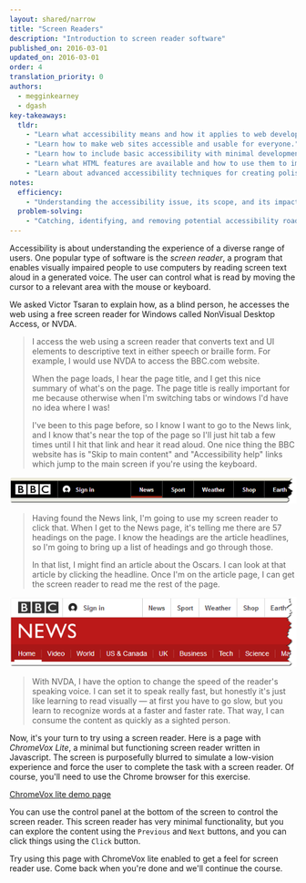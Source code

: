 ```yaml
---
layout: shared/narrow
title: "Screen Readers"
description: "Introduction to screen reader software"
published_on: 2016-03-01
updated_on: 2016-03-01
order: 4
translation_priority: 0
authors:
  - megginkearney
  - dgash
key-takeaways:
  tldr: 
    - "Learn what accessibility means and how it applies to web development."
    - "Learn how to make web sites accessible and usable for everyone."
    - "Learn how to include basic accessibility with minimal development impace."
    - "Learn what HTML features are available and how to use them to improve accessibility."
    - "Learn about advanced accessibility techniques for creating polished accessibility experiences."
notes:
  efficiency:
    - "Understanding the accessibility issue, its scope, and its impact can make you a better web developer."
  problem-solving:
    - "Catching, identifying, and removing potential accessibility roadblocks before they happen can improve your development process and reduce maintenance requirements."
---
```


Accessibility is about understanding the experience of a diverse range of users. One popular type of software is the *screen reader*, a program that enables visually impaired people to use computers by reading screen text aloud in a generated voice. The user can control what is read by moving the cursor to a relevant area with the mouse or keyboard.

We asked Victor Tsaran to explain how, as a blind person, he accesses the web using a free screen reader for Windows called NonVisual Desktop Access, or NVDA.

>I access the web using a screen reader that converts text and UI elements to descriptive text in either speech or braille form. For example, I would use NVDA to access the BBC.com website.
>
>When the page loads, I hear the page title, and I get this nice summary of what's on the page. The page title is really important for me because otherwise when I'm switching tabs or windows I'd have no idea where I was!
>
>I've been to this page before, so I know I want to go to the News link, and I know that's near the top of the page so I'll just hit tab a few times until I hit that link and hear it read aloud. One nice thing the BBC website has is "Skip to main content" and "Accessibility help" links which jump to the main screen if you're using the keyboard.

![BBC menu 1](imgs/bbcmenu1.png)

>Having found the News link, I'm going to use my screen reader to click that. When I get to the News page, it's telling me there are 57 headings on the page. I know the headings are the article headlines, so I'm going to bring up a list of headings and go through those.
>
>In that list, I might find an article about the Oscars. I can look at that article by clicking the headline. Once I'm on the article page, I can get the screen reader to read me the rest of the page.

![BBC menu 2](imgs/bbcmenu2.png)

>With NVDA, I have the option to change the speed of the reader's speaking voice. I can set it to speak really fast, but honestly it's just like learning to read visually &mdash; at first you have to go slow, but you learn to recognize words at a faster and faster rate. That way, I can consume the content as quickly as a sighted person.

Now, it's your turn to try using a screen reader. Here is a page with *ChromeVox Lite*, a minimal but functioning screen reader written in Javascript. The screen is purposefully blurred to simulate a low-vision experience and force the user to complete the task with a screen reader. Of course, you'll need to use the Chrome browser for this exercise.

<a href="http://robdodson.github.io/udacity-a11y/lesson3-semantics-built-in/02-chromevox-lite/" target="_blank">ChromeVox lite demo page</a>

You can use the control panel at the bottom of the screen to control the screen reader. This screen reader has very minimal functionality, but you can explore the content using the `Previous` and `Next` buttons, and you can click things using the `Click` button.

Try using this page with ChromeVox lite enabled to get a feel for screen reader use. Come back when you're done and we'll continue the course.
